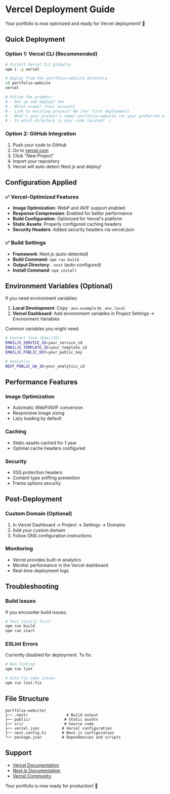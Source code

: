 # Vercel Deployment Guide

Your portfolio is now optimized and ready for Vercel deployment! 🚀

## Quick Deployment

### Option 1: Vercel CLI (Recommended)
```bash
# Install Vercel CLI globally
npm i -g vercel

# Deploy from the portfolio-website directory
cd portfolio-website
vercel

# Follow the prompts:
# - Set up and deploy? Yes
# - Which scope? (Your account)
# - Link to existing project? No (for first deployment)
# - What's your project's name? portfolio-website (or your preferred name)
# - In which directory is your code located? ./
```

### Option 2: GitHub Integration
1. Push your code to GitHub
2. Go to [vercel.com](https://vercel.com)
3. Click "New Project"
4. Import your repository
5. Vercel will auto-detect Next.js and deploy!

## Configuration Applied

### ✅ Vercel-Optimized Features
- **Image Optimization**: WebP and AVIF support enabled
- **Response Compression**: Enabled for better performance
- **Build Configuration**: Optimized for Vercel's platform
- **Static Assets**: Properly configured caching headers
- **Security Headers**: Added security headers via vercel.json

### ✅ Build Settings
- **Framework**: Next.js (auto-detected)
- **Build Command**: `npm run build`
- **Output Directory**: `.next` (auto-configured)
- **Install Command**: `npm install`

## Environment Variables (Optional)

If you need environment variables:

1. **Local Development**: Copy `.env.example` to `.env.local`
2. **Vercel Dashboard**: Add environment variables in Project Settings → Environment Variables

Common variables you might need:
```bash
# Contact form (EmailJS)
EMAILJS_SERVICE_ID=your_service_id
EMAILJS_TEMPLATE_ID=your_template_id
EMAILJS_PUBLIC_KEY=your_public_key

# Analytics
NEXT_PUBLIC_GA_ID=your_analytics_id
```

## Performance Features

### Image Optimization
- Automatic WebP/AVIF conversion
- Responsive image sizing
- Lazy loading by default

### Caching
- Static assets cached for 1 year
- Optimal cache headers configured

### Security
- XSS protection headers
- Content type sniffing prevention
- Frame options security

## Post-Deployment

### Custom Domain (Optional)
1. In Vercel Dashboard → Project → Settings → Domains
2. Add your custom domain
3. Follow DNS configuration instructions

### Monitoring
- Vercel provides built-in analytics
- Monitor performance in the Vercel dashboard
- Real-time deployment logs

## Troubleshooting

### Build Issues
If you encounter build issues:
```bash
# Test locally first
npm run build
npm run start
```

### ESLint Errors
Currently disabled for deployment. To fix:
```bash
# Run linting
npm run lint

# Auto-fix some issues
npm run lint:fix
```

## File Structure
```
portfolio-website/
├── .next/                 # Build output
├── public/               # Static assets
├── src/                  # Source code
├── vercel.json          # Vercel configuration
├── next.config.ts       # Next.js configuration
└── package.json         # Dependencies and scripts
```

## Support

- [Vercel Documentation](https://vercel.com/docs)
- [Next.js Documentation](https://nextjs.org/docs)
- [Vercel Community](https://github.com/vercel/vercel/discussions)

Your portfolio is now ready for production! 🌟
